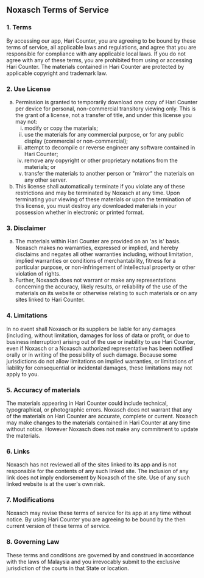 <h2>Noxasch Terms of Service</h2>
<h3>1. Terms</h3>
<p>By accessing our app, Hari Counter, you are agreeing to be bound by these terms of service, all applicable laws and regulations, and agree that you are responsible for compliance with any applicable local laws. If you do not agree with any of these terms, you are prohibited from using or accessing Hari Counter. The materials contained in Hari Counter are protected by applicable copyright and trademark law.</p>
<h3>2. Use License</h3>
<ol type="a">
   <li>Permission is granted to temporarily download one copy of Hari Counter per device for personal, non-commercial transitory viewing only. This is the grant of a license, not a transfer of title, and under this license you may not:
   <ol type="i">
       <li>modify or copy the materials;</li>
       <li>use the materials for any commercial purpose, or for any public display (commercial or non-commercial);</li>
       <li>attempt to decompile or reverse engineer any software contained in Hari Counter;</li>
       <li>remove any copyright or other proprietary notations from the materials; or</li>
       <li>transfer the materials to another person or "mirror" the materials on any other server.</li>
   </ol>
    </li>
   <li>This license shall automatically terminate if you violate any of these restrictions and may be terminated by Noxasch at any time. Upon terminating your viewing of these materials or upon the termination of this license, you must destroy any downloaded materials in your possession whether in electronic or printed format.</li>
</ol>
<h3>3. Disclaimer</h3>
<ol type="a">
   <li>The materials within Hari Counter are provided on an 'as is' basis. Noxasch makes no warranties, expressed or implied, and hereby disclaims and negates all other warranties including, without limitation, implied warranties or conditions of merchantability, fitness for a particular purpose, or non-infringement of intellectual property or other violation of rights.</li>
   <li>Further, Noxasch does not warrant or make any representations concerning the accuracy, likely results, or reliability of the use of the materials on its website or otherwise relating to such materials or on any sites linked to Hari Counter.</li>
</ol>
<h3>4. Limitations</h3>
<p>In no event shall Noxasch or its suppliers be liable for any damages (including, without limitation, damages for loss of data or profit, or due to business interruption) arising out of the use or inability to use Hari Counter, even if Noxasch or a Noxasch authorized representative has been notified orally or in writing of the possibility of such damage. Because some jurisdictions do not allow limitations on implied warranties, or limitations of liability for consequential or incidental damages, these limitations may not apply to you.</p>
<h3>5. Accuracy of materials</h3>
<p>The materials appearing in Hari Counter could include technical, typographical, or photographic errors. Noxasch does not warrant that any of the materials on Hari Counter are accurate, complete or current. Noxasch may make changes to the materials contained in Hari Counter at any time without notice. However Noxasch does not make any commitment to update the materials.</p>
<h3>6. Links</h3>
<p>Noxasch has not reviewed all of the sites linked to its app and is not responsible for the contents of any such linked site. The inclusion of any link does not imply endorsement by Noxasch of the site. Use of any such linked website is at the user's own risk.</p>
<h3>7. Modifications</h3>
<p>Noxasch may revise these terms of service for its app at any time without notice. By using Hari Counter you are agreeing to be bound by the then current version of these terms of service.</p>
<h3>8. Governing Law</h3>
<p>These terms and conditions are governed by and construed in accordance with the laws of Malaysia and you irrevocably submit to the exclusive jurisdiction of the courts in that State or location.</p>
